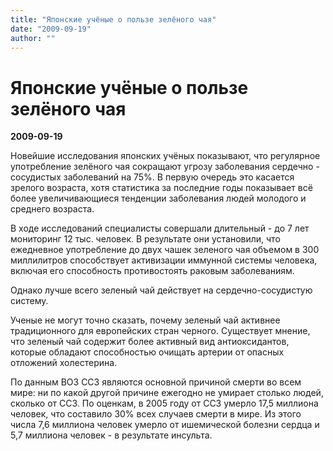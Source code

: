 ```yaml
---
title: "Японские учёные о пользе зелёного чая"
date: "2009-09-19"
author: ""
---
```


# Японские учёные о пользе зелёного чая

**2009-09-19** 

Новейшие исследования японских учёных показывают, что регулярное употребление зелёного чая сокращают угрозу заболевания сердечно - сосудистых заболеваний на 75%. В первую очередь это касается зрелого возраста, хотя статистика за последние годы показывает всё более увеличивающиеся тенденции заболевания людей молодого и среднего возраста.

В ходе исследований специалисты совершали длительный - до 7 лет мониторинг 12 тыс. человек. В результате они установили, что ежедневное употребление до двух чашек зеленого чая объемом в 300 миллилитров способствует активизации иммунной системы человека, включая его способность противостоять раковым заболеваниям.

Однако лучше всего зеленый чай действует на сердечно-сосудистую систему.

Ученые не могут точно сказать, почему зеленый чай активнее традиционного для европейских стран черного. Существует мнение, что зеленый чай содержит более активный вид антиоксидантов, которые обладают способностью очищать артерии от опасных отложений холестерина.

По данным ВОЗ ССЗ являются основной причиной смерти во всем мире: ни по какой другой причине ежегодно не умирает столько людей, сколько от ССЗ. По оценкам, в 2005 году от ССЗ умерло 17,5 миллиона человек, что составило 30% всех случаев смерти в мире. Из этого числа 7,6 миллиона человек умерло от ишемической болезни сердца и 5,7 миллиона человек - в результате инсульта.